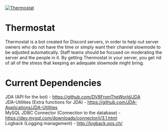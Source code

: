 <a href="https://top.gg/bot/700341788136833065" >
  <img src="https://top.gg/api/widget/700341788136833065.svg" alt="Thermostat"/>
</a>

# Thermostat
Thermostat is a bot created for Discord servers, in order to help out server owners who do not have the time or simply want their channel slowmode to be adjusted automatically. Staff teams should be focused on moderating the server and the people in it. By getting Thermostat in your server, you get rid of all of the stress that keeping an adequate slowmode might bring.
# Current Dependencies
JDA (API for the bot) - https://github.com/DV8FromTheWorld/JDA  
JDA-Utilities (Extra functions for JDA) - https://github.com/JDA-Applications/JDA-Utilities  
MySQL JDBC Connector (Connection to the database) - https://dev.mysql.com/downloads/connector/j/3.1.html  
Logback (Logging management) - http://logback.qos.ch/
